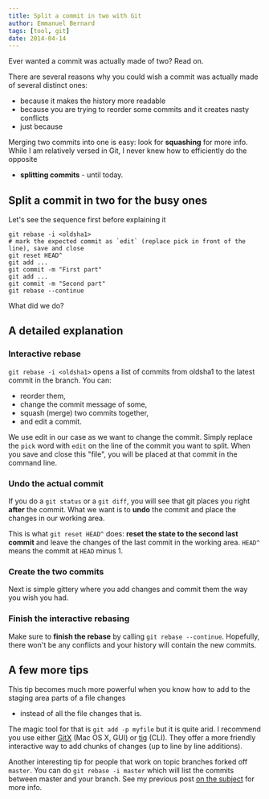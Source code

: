 ```yaml
---
title: Split a commit in two with Git
author: Emmanuel Bernard
tags: [tool, git]
date: 2014-04-14
---
```

Ever wanted a commit was actually made of two? Read on.

There are several reasons why you could wish a commit was actually made of several distinct ones:

* because it makes the history more readable
* because you are trying to reorder some commits and it creates nasty conflicts
* just because

Merging two commits into one is easy: look for **squashing** for more info.
While I am relatively versed in Git, I never knew how to efficiently do the opposite
- **splitting commits** - until today.

## Split a commit in two for the busy ones

Let's see the sequence first before explaining it

    git rebase -i <oldsha1>
    # mark the expected commit as `edit` (replace pick in front of the line), save and close
    git reset HEAD^
    git add ...
    git commit -m "First part"
    git add ...
    git commit -m "Second part"
    git rebase --continue

What did we do?

## A detailed explanation

### Interactive rebase

`git rebase -i <oldsha1>` opens a list of commits from oldsha1 to the latest commit in the branch.
You can:

* reorder them,
* change the commit message of some,
* squash (merge) two commits together,
* and edit a commit.

We use edit in our case as we want to change the commit.
Simply replace the `pick` word with `edit` on the line of the commit you want to split.
When you save and close this "file",
you will be placed at that commit in the command line.

### Undo the actual commit

If you do a `git status` or a `git diff`,
you will see that git places you right **after** the commit.
What we want is to **undo** the commit
and place the changes in our working area.

This is what `git reset HEAD^` does: **reset the state to the second last commit**
and leave the changes of the last commit in the working area.
`HEAD^` means the commit at `HEAD` minus 1.

### Create the two commits

Next is simple gittery where you add changes and commit them the way you wish you had.

### Finish the interactive rebasing

Make sure to **finish the rebase** by calling `git rebase --continue`.
Hopefully, there won't be any conflicts and your history will contain the new commits.

## A few more tips

This tip becomes much more powerful
when you know how to add to the staging area parts of a file changes
- instead of all the file changes that is.

The magic tool for that is `git add -p myfile` but it is quite arid.
I recommend you use either [GitX](http://gitx.frim.nl) (Mac OS X, GUI)
or [tig](http://jonas.nitro.dk/tig/) (CLI).
They offer a more friendly interactive way to add chunks of changes (up to line by line additions).

Another interesting tip for people that work on topic branches forked off `master`.
You can do `git rebase -i master` which will list the commits between master and your branch.
See my previous post [on the subject](/blog/2012/05/15/pro-tip-git-rebase/)
for more info.
